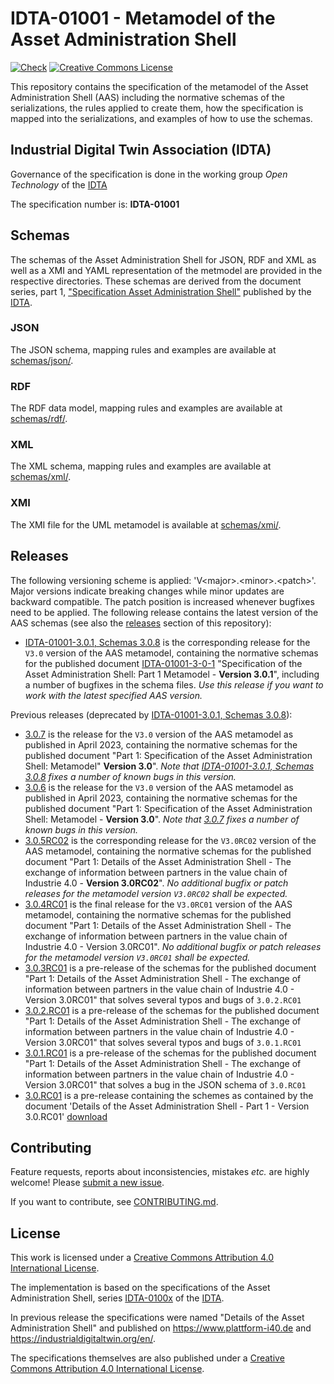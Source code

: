 # IDTA-01001 - Metamodel of the Asset Administration Shell

[![Check](
https://github.com/admin-shell-io/aas-specs/workflows/Check/badge.svg
)](
https://github.com/admin-shell-io/aas-specs/actions?query=workflow%3ACheck
)
[![Creative Commons License](
https://licensebuttons.net/l/by/4.0/88x31.png
)](
https://creativecommons.org/licenses/by/4.0/
)

This repository contains the specification of the metamodel of the 
Asset Administration Shell (AAS) including the normative schemas 
of the serializations, the rules applied to create them, 
how the specification is mapped into the serializations, 
and examples of how to use the schemas.

## Industrial Digital Twin Association (IDTA)

Governance of the specification is done in the working group *Open Technology* 
of the [IDTA](https://industrialdigitaltwin.org/en/)

The specification number is: **IDTA-01001**

## Schemas

The schemas of the Asset Administration Shell for JSON, RDF and XML as well 
as a XMI and YAML representation of the metmodel are provided in the 
respective directories. 
These schemas are derived from the document series, part 1,
["Specification Asset Administration Shell"](
https://industrialdigitaltwin.org/en/content-hub/aasspecifications
) published by the [IDTA](https://industrialdigitaltwin.org/en/).

### JSON

The JSON schema, mapping rules and examples are available at
[schemas/json/](schemas/json/).

### RDF

The RDF data model, mapping rules and examples are available 
at [schemas/rdf/](schemas/rdf/).

### XML

The XML schema, mapping rules and examples are available 
at [schemas/xml/](schemas/xml/).

### XMI

The XMI file for the UML metamodel is available 
at [schemas/xmi/](schemas/xmi/).
  
## Releases

The following versioning scheme is applied: 'V\<major>.\<minor>.\<patch>'. 
Major versions indicate breaking changes while minor updates are 
backward compatible.
The patch position is increased whenever bugfixes need to be applied. 
The following release contains the latest version of the AAS schemas
 (see also the [releases](https://github.com/admin-shell-io/aas-specs/releases) 
section of this repository):
* [IDTA-01001-3.0.1, Schemas 3.0.8](https://github.com/admin-shell-io/aas-specs/releases/tag/IDTA-01001-3-0-1_schemasV3.0.8) 
is the corresponding release for the `V3.0` version of the AAS metamodel, 
containing the normative schemas for the published document [IDTA-01001-3-0-1](https://industrialdigitaltwin.org/en/content-hub/aasspecifications/specification-of-the-asset-administration-shell-part-1-metamodel-idta-number-01001-3-0-1)
 "Specification of the Asset Administration Shell: Part 1 Metamodel - **Version 3.0.1**", 
including a number of bugfixes in the schema files. 
*Use this release if you want to work with the latest specified AAS version.*

Previous releases (deprecated by [IDTA-01001-3.0.1, Schemas 3.0.8](https://github.com/admin-shell-io/aas-specs/releases/tag/IDTA-01001-3-0-1_schemasV3.0.8)):
* [3.0.7](https://github.com/admin-shell-io/aas-specs/releases/tag/V3.0.7) is the release for the `V3.0` version of the AAS metamodel as published in April 2023, containing the normative schemas for the published document "Part 1: Specification of the Asset Administration Shell: Metamodel" **Version 3.0**". *Note that [IDTA-01001-3.0.1, Schemas 3.0.8](https://github.com/admin-shell-io/aas-specs/releases/tag/IDTA-01001-3-0-1_schemasV3.0.8) fixes a number of known bugs in this version.*
* [3.0.6](https://github.com/admin-shell-io/aas-specs/releases/tag/v3.0.6) is the release for the `V3.0` version of the AAS metamodel as published in April 2023, containing the normative schemas for the published document "Part 1: Specification of the Asset Administration Shell: Metamodel - **Version 3.0**". *Note that [3.0.7](https://github.com/admin-shell-io/aas-specs/releases/tag/V3.0.7) fixes a number of known bugs in this version.*
* [3.0.5RC02](https://github.com/admin-shell-io/aas-specs/releases/tag/V3.0.5RC02) is the corresponding release for the `V3.0RC02` version of the AAS metamodel, containing the normative schemas for the published document "Part 1: Details of the Asset Administration Shell - The exchange of information between partners in the value chain of Industrie 4.0 - **Version 3.0RC02**". *No additional bugfix or patch releases for the metamodel version `V3.0RC02` shall be expected.*
* [3.0.4RC01](https://github.com/admin-shell-io/aas-specs/releases/tag/V3.0.4RC01) is the final release for the `V3.0RC01` version of the AAS metamodel, containing the normative schemas for the published document "Part 1: Details of the Asset Administration Shell - The exchange of information between partners in the value chain of Industrie 4.0 - Version 3.0RC01". *No additional bugfix or patch releases for the metamodel version `V3.0RC01` shall be expected.*
* [3.0.3RC01](https://github.com/admin-shell-io/aas-specs/tree/V3.0.3RC01) is a pre-release of the schemas for the published document "Part 1: Details of the Asset Administration Shell - The exchange of information between partners in the value chain of Industrie 4.0 - Version 3.0RC01" that solves several typos and bugs of `3.0.2.RC01`
* [3.0.2.RC01](https://github.com/admin-shell-io/aas-specs/releases/tag/v3.0.2.RC01) is a pre-release of the schemas for the published document "Part 1: Details of the Asset Administration Shell - The exchange of information between partners in the value chain of Industrie 4.0 - Version 3.0RC01" that solves several typos and bugs of `3.0.1.RC01`
* [3.0.1.RC01](https://github.com/admin-shell-io/aas-specs/releases/tag/v3.0.1.RC01) is a pre-release of the schemas for the published document "Part 1: Details of the Asset Administration Shell - The exchange of information between partners in the value chain of Industrie 4.0 - Version 3.0RC01" that solves a bug in the JSON schema of `3.0.RC01`
* [3.0.RC01](https://github.com/admin-shell-io/aas-specs/releases/tag/v3.0.RC01) is a pre-release containing the schemes as contained by the document 'Details of the Asset Administration Shell - Part 1 - Version 3.0.RC01' [download](https://www.plattform-i40.de/PI40/Redaktion/EN/Downloads/Publikation/Details_of_the_Asset_Administration_Shell_Part1_V3.html)


## Contributing

Feature requests, reports about inconsistencies, mistakes *etc.* are highly
welcome! Please [submit a new issue](
https://github.com/admin-shell-io/aas-specs/issues/new/choose
).

If you want to contribute, see [CONTRIBUTING.md](CONTRIBUTING.md).

## License

This work is licensed under a [Creative Commons Attribution 4.0 International License](
https://creativecommons.org/licenses/by/4.0/). 

The implementation is based on the specifications of the Asset Administration Shell, series [IDTA-0100x](https://industrialdigitaltwin.org/en/content-hub/aasspecifications) of the [IDTA](https://industrialdigitaltwin.org/en/).

In previous release the specifications were named "Details of the Asset Administration Shell" and published on https://www.plattform-i40.de and https://industrialdigitaltwin.org/en/.

The specifications themselves are also published under  a [Creative Commons Attribution 4.0 International License](https://creativecommons.org/licenses/by/4.0/). 
